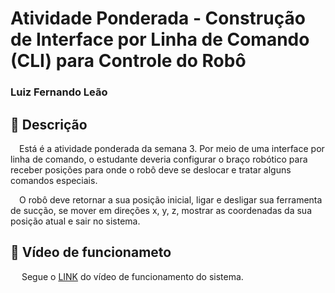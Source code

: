 # Atividade Ponderada - Construção de Interface por Linha de Comando (CLI) para Controle do Robô

### Luiz Fernando Leão

## 📜 Descrição

&emsp;Está é a atividade ponderada da semana 3. Por meio de uma interface por linha de comando, o estudante deveria configurar o braço robótico para receber posições para onde o robô deve se deslocar e tratar alguns comandos especiais. 

&emsp;O robô deve retornar a sua posição inicial, ligar e desligar sua ferramenta de sucção, se mover em direções x, y, z, mostrar as coordenadas da sua posição atual e sair no sistema.

## 🔴 Vídeo de funcionameto

&emsp; Segue o <a href="https://youtu.be/n72GNLaI5eo">LINK</a> do vídeo de funcionamento do sistema.